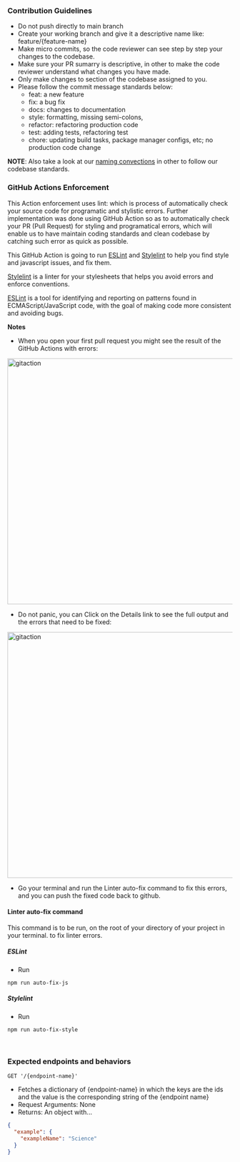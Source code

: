 ### Contribution Guidelines

- Do not push directly to main branch
- Create your working branch and give it a descriptive name like: feature/{feature-name}
- Make micro commits, so the code reviewer can see step by step your changes to the codebase.
- Make sure your PR sumarry is descriptive, in other to make the code reviewer understand what changes you have made.
- Only make changes to section of the codebase assigned to you.
- Please follow the commit message standards below:
  - feat: a new feature
  - fix: a bug fix
  - docs: changes to documentation
  - style: formatting, missing semi-colons,
  - refactor: refactoring production code
  - test: adding tests, refactoring test
  - chore: updating build tasks, package manager configs, etc; no production code change

**NOTE**: Also take a look at our [naming convections](./NAMINGCONVECTION.md) in other to follow our codebase standards.

### GitHub Actions Enforcement

This Action enforcement uses lint: which is process of automatically check your source code for programatic and stylistic errors. Further implementation was done using GitHub Action so as to automatically check your PR (Pull Request) for styling and programatical errors, which will enable us to have maintain coding standards and clean codebase by catching such error as quick as possible.

This GitHub Action is going to run [ESLint](https://eslint.org/) and [Stylelint](https://stylelint.io/) to help you find style and javascript issues, and fix them.

[Stylelint](https://stylelint.io/) is a linter for your stylesheets that helps you avoid errors and enforce conventions.

[ESLint](https://eslint.org/) is a tool for identifying and reporting on patterns found in ECMAScript/JavaScript code, with the goal of making code more consistent and avoiding bugs.

**Notes**

- When you open your first pull request you might see the result of the GitHub Actions with errors:

<img width="551" alt="gitaction" src="https://user-images.githubusercontent.com/58771507/202259787-785c13e5-b11a-4a62-ad9e-4668b7b1b40e.png">

- Do not panic, you can Click on the Details link to see the full output and the errors that need to be fixed:

 <img width="551" alt="gitaction" src="https://user-images.githubusercontent.com/58771507/202260184-0dff49e5-3b5f-44bb-81e8-0439367b0c08.png">

- Go your terminal and run the Linter auto-fix command to fix this errors, and you can push the fixed code back to github.

#### Linter auto-fix command

This command is to be run, on the root of your directory of your project in your terminal. to fix linter errors.

##### ESLint

- Run

```
npm run auto-fix-js
```

##### Stylelint

- Run

```
npm run auto-fix-style
```

<br />

### Expected endpoints and behaviors

`GET '/{endpoint-name}'`

- Fetches a dictionary of {endpoint-name} in which the keys are the ids and the value is the corresponding string of the {endpoint name}
- Request Arguments: None
- Returns: An object with...

```json
{
  "example": {
    "exampleName": "Science"
  }
}
```
